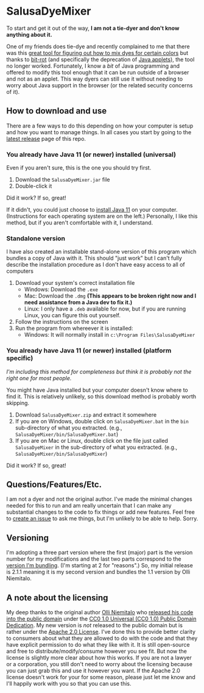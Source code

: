 # SalusaDyeMixer

To start and get it out of the way, **I am not a tie-dyer and don't know anything about it.**

One of my friends does tie-dye and recently complained to me that there was this [great tool for figuring out how to mix dyes for certain colors](http://yehar.com/blog/?p=307)
but thanks to [bit-rot](https://en.wikipedia.org/wiki/Software_rot) (and specifically the deprecation of [Java applets](https://en.wikipedia.org/wiki/Java_applet)), the tool no longer worked.
Fortunately, I know a *bit* of Java programming and offered to modify this tool enough that it can be run outside of a browser and not as an applet.
This way dyers can still use it without needing to worry about Java support in the browser (or the related security concerns of it).

## How to download and use

There are a few ways to do this depending on how your computer is setup and how you want to manage things.
In all cases you start by going to the [latest release](https://github.com/SalusaSecondus/SalusaDyeMixer/releases/latest) page of this repo.

### You already have Java 11 (or newer) installed (universal)

Even if you aren't sure, this is the one you should try first.

1. Download the `SalusaDyeMixer.jar` file
2. Double-click it

Did it work? If so, great!

If it didn't, you could just choose to [install Java 11](https://docs.aws.amazon.com/corretto/latest/corretto-11-ug/what-is-corretto-11.html) on your computer.
(Instructions for each operating system are on the left.)
Personally, I like this method, but if you aren't comfortable with it, I understand.

### Standalone version

I have also created an installable stand-alone version of this program which bundles a copy of Java with it.
This should "just work" but I can't fully describe the installation procedure as I don't have easy access to all of computers

1. Download your system's correct installation file
   * Windows: Download the `.exe`
   * Mac: Download the `.dmg` **(This appears to be broken right now and I need assistance from a Java dev to fix it.)**
   * Linux: I only have a `.deb` available for now, but if you are running Linux, you can figure this out yourself.
2. Follow the instructions on the screen
3. Run the program from whereever it is installed:
   * Windows: It will normally install in `c:\Program Files\SalusaDyeMixer`

### You already have Java 11 (or newer) installed (platform specific)

*I'm including this method for completeness but think it is probably not the right one for most people.*

You might have Java installed but your computer doesn't know where to find it.
This is relatively unlikely, so this download method is probably worth skipping.

1. Download `SalusaDyeMixer.zip` and extract it somewhere
2. If you are on Windows, double click on `SalusaDyeMixer.bat` in the `bin` sub-directory of what you extracted. (e.g., `SalusaDyeMixer/bin/SalusaDyeMixer.bat`)
3. If you are on Mac or Linux, double click on the file just called `SalusaDyeMixer` in the sub-directory of what you extracted. (e.g., `SalusaDyeMixer/bin/SalusaDyeMixer`)

Did it work? If so, great!

## Questions/Features/Etc.

I am not a dyer and not the original author.
I've made the minimal changes needed for this to run and am really uncertain that I can make any substantial changes to the code to fix things or add new features.
Feel free to [create an issue](https://github.com/SalusaSecondus/SalusaDyeMixer/issues) to ask me things, but I'm unlikely to be able to help. Sorry.

## Versioning

I'm adopting a three part version where the first (major) part is the version number for my modifications and the last two parts correspond to the [version I'm bundling](http://yehar.com/blog/?p=307#comment-1256021).
(I'm starting at 2 for "reasons".) So, my initial release is 2.1.1 meaning it is my second version and bundles the 1.1 version by Olli Niemitalo.

## A note about the licensing

My deep thanks to the original author [Olli Niemitalo](http://yehar.com/blog/) who [released his code into the public domain](http://yehar.com/blog/?p=307#comment-1256021)
under the [CC0 1.0 Universal (CC0 1.0) Public Domain Dedication](https://creativecommons.org/publicdomain/zero/1.0/).
My new version is *not* released to the public domain but is rather under the [Apache 2.0 License](LICENSE).
I've done this to provide better clarity to consumers about what they are allowed to do with the code and that they have explicit permission to do what they like with it.
It is still open-source and free to distribute/modify/consume however you see fit. But now the license is slightly more clear about how this works.
If you are not a lawyer or a corporation, you still don't need to worry about the licensing because you can just grab this and use it however you want.
If the Apache 2.0 license doesn't work for your for some reason, please just let me know and I'll happily work with you so that you can use this.
